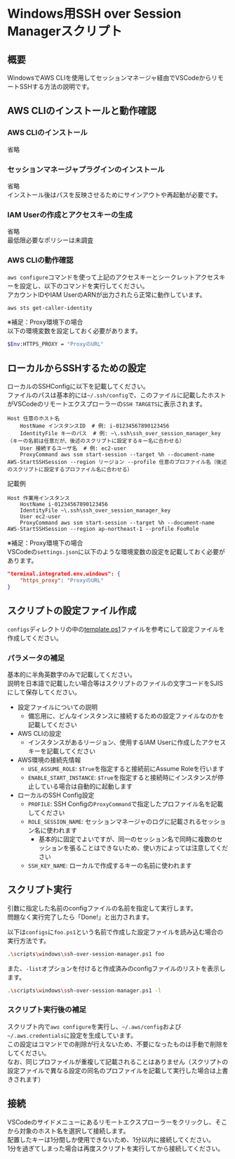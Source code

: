 # Windows用SSH over Session Managerスクリプト

## 概要

WindowsでAWS CLIを使用してセッションマネージャ経由でVSCodeからリモートSSHする方法の説明です。

## AWS CLIのインストールと動作確認

### AWS CLIのインストール

省略

### セッションマネージャプラグインのインストール

省略  
インストール後はパスを反映させるためにサインアウトや再起動が必要です。

### IAM Userの作成とアクセスキーの生成

省略  
最低限必要なポリシーは未調査

### AWS CLIの動作確認

`aws configure`コマンドを使って上記のアクセスキーとシークレットアクセスキーを設定し、以下のコマンドを実行してください。  
アカウントIDやIAM UserのARNが出力されたら正常に動作しています。

```bash
aws sts get-caller-identity
```

※補足：Proxy環境下の場合  
以下の環境変数を設定しておく必要があります。  

```bash
$Env:HTTPS_PROXY = "ProxyのURL"
```

## ローカルからSSHするための設定

ローカルのSSHConfigに以下を記載してください。  
ファイルのパスは基本的には`~/.ssh/config`で、このファイルに記載したホストがVSCodeのリモートエクスプローラーの`SSH TARGETS`に表示されます。

```text
Host 任意のホスト名
    HostName インスタンスID  # 例: i-01234567890123456
    IdentityFile キーのパス  # 例: ~\.ssh\ssh_over_session_manager_key （キーの名前は任意だが、後述のスクリプトに設定するキー名に合わせる）
    User 接続するユーザ名  # 例: ec2-user
    ProxyCommand aws ssm start-session --target %h --document-name AWS-StartSSHSession --region リージョン --profile 任意のプロファイル名（後述のスクリプトに設定するプロファイル名に合わせる）
```

記載例

```text
Host 作業用インスタンス
    HostName i-01234567890123456
    IdentityFile ~\.ssh\ssh_over_session_manager_key
    User ec2-user
    ProxyCommand aws ssm start-session --target %h --document-name AWS-StartSSHSession --region ap-northeast-1 --profile FooRole
```

※補足：Proxy環境下の場合  
VSCodeの`settings.json`に以下のような環境変数の設定を記載しておく必要があります。

```json
"terminal.integrated.env.windows": {
    "https_proxy": "ProxyのURL"
}
```

## スクリプトの設定ファイル作成

`configs`ディレクトリの中の[template.ps1](./configs/template.ps1)ファイルを参考にして設定ファイルを作成してください。

### パラメータの補足

基本的に半角英数字のみで記載してください。  
説明を日本語で記載したい場合等はスクリプトのファイルの文字コードをSJISにして保存してください。

- 設定ファイルについての説明
    - 備忘用に、どんなインスタンスに接続するための設定ファイルなのかを記載してください
- AWS CLIの設定
    - インスタンスがあるリージョン、使用するIAM Userに作成したアクセスキーを記載してください
- AWS環境の接続先情報
    - `USE_ASSUME_ROLE`: `$True`を指定すると接続前にAssume Roleを行います
    - `ENABLE_START_INSTANCE`: `$True`を指定すると接続時にインスタンスが停止している場合は自動的に起動します
- ローカルのSSH Config設定
    - `PROFILE`: SSH Configの`ProxyCommand`で指定したプロファイル名を記載してください
    - `ROLE_SESSION_NAME`: セッションマネージャのログに記載されるセッション名に使われます
        - 基本的に固定でよいですが、同一のセッション名で同時に複数のセッションを張ることはできないため、使い方によっては注意してください
    - `SSH_KEY_NAME`: ローカルで作成するキーの名前に使われます

## スクリプト実行

引数に指定した名前のconfigファイルの名前を指定して実行します。  
問題なく実行完了したら「Done!」と出力されます。

以下は`configs`に`foo.ps1`という名前で作成した設定ファイルを読み込む場合の実行方法です。

```bash
.\scripts\windows\ssh-over-session-manager.ps1 foo
```

また、`-list`オプションを付けると作成済みのconfigファイルのリストを表示します。

```bash
.\scripts\windows\ssh-over-session-manager.ps1 -l
```

### スクリプト実行後の補足

スクリプト内で`aws configure`を実行し、`~/.aws/config`および`~/.aws.credentials`に設定を生成しています。  
この設定はコマンドでの削除が行えないため、不要になったものは手動で削除をしてください。  
なお、同じプロファイルが重複して記載されることはありません（スクリプトの設定ファイルで異なる設定の同名のプロファイルを記載して実行した場合は上書きされます）

## 接続

VSCodeのサイドメニューにあるリモートエクスプローラーをクリックし、そこから対象のホスト名を選択して接続します。  
配置したキーは1分間しか使用できないため、1分以内に接続してください。  
1分を過ぎてしまった場合は再度スクリプトを実行してから接続してください。
